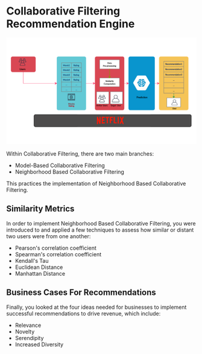 # Collaborative Filtering Recommendation Engine

<p align="center">

  <img src="CF.png" width ='600'> 

</p>

Within Collaborative Filtering, there are two main branches:

* Model-Based Collaborative Filtering
* Neighborhood Based Collaborative Filtering

This practices the implementation of Neighborhood Based Collaborative Filtering. 


## Similarity Metrics
In order to implement Neighborhood Based Collaborative Filtering, you were introduced to and applied a few techniques to assess how similar or distant two users were from one another:

* Pearson's correlation coefficient
* Spearman's correlation coefficient
* Kendall's Tau
* Euclidean Distance
* Manhattan Distance


## Business Cases For Recommendations
Finally, you looked at the four ideas needed for businesses to implement successful recommendations to drive revenue, which include:

* Relevance
* Novelty
* Serendipity
* Increased Diversity

